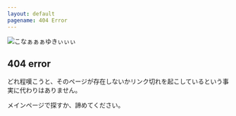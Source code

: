 ```yaml
---
layout: default
pagename: 404 Error
---
```


![こなぁぁぁゆきぃぃぃ](https://u.cubeupload.com/Nyankotrain/F39965A238CD46AF86D1.jpeg)<br>

## 404 error<br>

どれ程嘆こうと、そのページが存在しないかリンク切れを起こしているという事実に代わりはありません。<br>

メインページで探すか、諦めてください。
